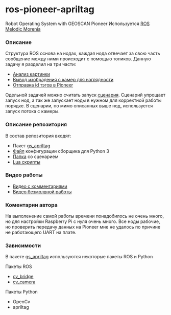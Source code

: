 # ros-pioneer-apriltag
Robot Operating System with GEOSCAN Pioneer
Используется [ROS Melodic Morenia](http://wiki.ros.org/melodic)

### Описание
Структура ROS основа на нодах, каждая нода отвечает за свою часть сообщение между ними происходит с помощью топиков.
Данную задачу я разделил на три части:
* [Анализ картинки](https://github.com/IlyaDanilenko/ros-pioneer-apriltag/blob/master/gs_apriltag/src/apriltag_node.py)
* [Вывод изобрадения с камер для наглядности](https://github.com/IlyaDanilenko/ros-pioneer-apriltag/blob/master/gs_apriltag/src/view_raw_image_node.py)
* [Отправка id тэгов в Pioneer](https://github.com/IlyaDanilenko/ros-pioneer-apriltag/tree/master/gs_apriltag/src)

Одельной задачей можно считать запуск [сценария](https://github.com/IlyaDanilenko/ros-pioneer-apriltag/blob/master/launch/geoscan.launch). Сценарий упрощает запуск нод, а так же запускает ноды в нужном для корректной работы порядке. В сценарии, по мимо описанных выше нод, используется запуск потока с камеры.

### Описание репозитория

В состав репозитория входят:
* Пакет [gs_apriltag](https://github.com/IlyaDanilenko/ros-pioneer-apriltag/tree/master/gs_apriltag)
* [Файл](https://github.com/IlyaDanilenko/ros-pioneer-apriltag/blob/master/config_catkin.txt) конфигурации сборщика для Python 3
* [Папка](https://github.com/IlyaDanilenko/ros-pioneer-apriltag/tree/master/launch) со сценарием
* [Lua скрипты](https://github.com/IlyaDanilenko/ros-pioneer-apriltag/tree/master/Lua)

### Видео работы

* [Видео с комментариями](https://1drv.ms/v/s!Ao6apD9z3iUVgrB6GAzxQURUjpIHCQ)
* [Видео безмолвной работы](https://1drv.ms/v/s!Ao6apD9z3iUVgrB520DtpR7aiocuoA?e=dnCEOx)

### Коментарии автора
На выполенение самой работы времени понадобилось не очень много, но для настройки Raspberry Pi с нуля очень много. 
Все ноды рабочие, но проверить передачу данных на Pioneer мне не удалось по причине не работающего UART на плате.

### Зависимости

В пакете [gs_apriltag](https://github.com/IlyaDanilenko/ros-pioneer-apriltag/tree/master/gs_apriltag) используются некоторые пакеты ROS и Python

Пакеты ROS
* [cv_bridge](http://wiki.ros.org/cv_bridge) 
* [cv_camera](http://wiki.ros.org/cv_camera)

Пакеты Python
* OpenCv
* apriltag